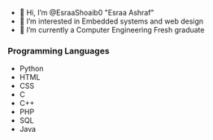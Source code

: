- 👋 Hi, I’m @EsraaShoaib0 "Esraa Ashraf"
- 👀 I’m interested in Embedded systems and web design
- 🌱 I’m currently a Computer Engineering Fresh graduate
### Programming Languages

- Python
- HTML
- CSS
- C
- C++
- PHP
- SQL
- Java
